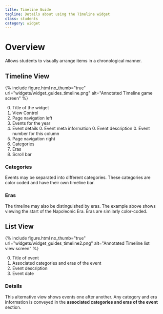 ```yaml
---
title: Timeline Guide
tagline: Details about using the Timeline widget
class: students
category: widget
---
```

# Overview

Allows students to visually arrange items in a chronological manner.

## Timeline View

{% include figure.html
	no_thumb="true"
	url="widgets/widget_guides_timeline.png"
	alt="Annotated Timeline game screen"
%}

0. Title of the widget
0. View Control
0. Page navigation left
0. Events for the year
0. Event details
	0. Event meta information
	0. Event description
	0. Event number for this column
0. Page navigation right
0. Categories
0. Eras
0. Scroll bar

### Categories

Events may be separated into different categories. These categories are color coded and have their own timeline bar.</p>

### Eras

The timeline may also be distinguished by eras. The example above shows viewing the start of the Napoleonic Era. Eras are similarly color-coded.</p>

## List View

{% include figure.html
	no_thumb="true"
	url="widgets/widget_guides_timeline2.png"
	alt="Annotated Timeline list view screen"
%}

0. Title of event
0. Associated categories and eras of the event
0. Event description
0. Event date

### Details

This alternative view shows events one after another. Any category and era information is conveyed in the **associated categories and eras of the event** section.
